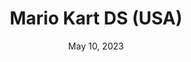 ---
layout: nds
title: "Mario Kart DS (USA)"
categories:
 - approved
 - nds
 - universal
 - safe
tags:
- mario kart
date: May 10, 2023
permalink: /games/mario-kart-ds/play/details
publisher: Nintendo
gid: mario-kart-ds
---